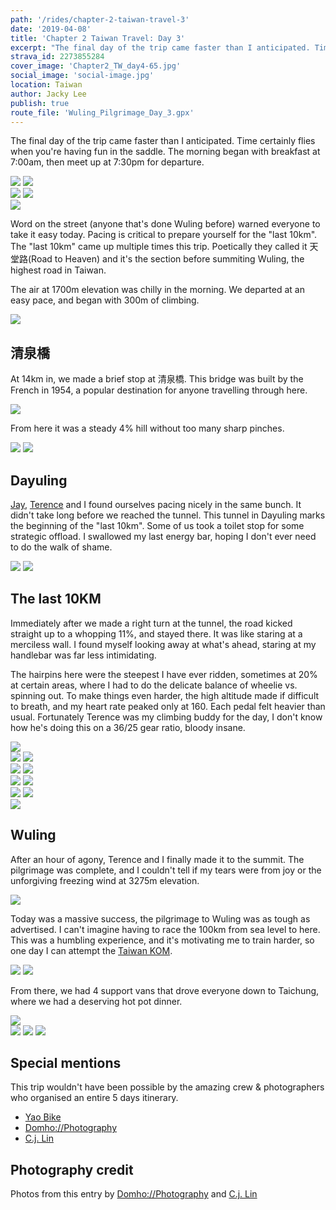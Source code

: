 ```yaml
---
path: '/rides/chapter-2-taiwan-travel-3'
date: '2019-04-08'
title: 'Chapter 2 Taiwan Travel: Day 3'
excerpt: "The final day of the trip came faster than I anticipated. Time certainly flies when you're having fun in the saddle. The morning began with breakfast at 7:00am, then meet up at 7:30pm for departure."
strava_id: 2273855284
cover_image: 'Chapter2_TW_day4-65.jpg'
social_image: 'social-image.jpg'
location: Taiwan
author: Jacky Lee
publish: true
route_file: 'Wuling_Pilgrimage_Day_3.gpx'
---
```


The final day of the trip came faster than I anticipated. Time certainly flies when you're having fun in the saddle. The morning began with breakfast at 7:00am, then meet up at 7:30pm for departure.

<div class='c-photo-cluster'>
<div class='flex'>
<image-zoom><img src='Chapter2_TW_day4-1.jpg'/></image-zoom>
<image-zoom><img src='Chapter2_TW_day4-4.jpg'/></image-zoom>
</div>
<div class='flex'>
<image-zoom><img src='Chapter2_TW_day4-3.jpg'/></image-zoom>
<image-zoom><img src='01.jpg'/></image-zoom>
</div>
<image-zoom><img src='Chapter2_TW_day4-9.jpg'/></image-zoom>
</div>

Word on the street (anyone that's done Wuling before) warned everyone to take it easy today. Pacing is critical to prepare yourself for the "last 10km". The "last 10km" came up multiple times this trip. Poetically they called it 天堂路(Road to Heaven) and it's the section before summiting Wuling, the highest road in Taiwan.

The air at 1700m elevation was chilly in the morning. We departed at an easy pace, and began with 300m of climbing.

<div class='c-photo-cluster'>
<image-zoom caption="Everyone played it safe, saving enough energy for the last 10km"><img src='Chapter2_TW_day4-10.jpg'/></image-zoom>
</div>

## 清泉橋

At 14km in, we made a brief stop at <marker-link lat='24.297262' lng='121.280214' label='A' zoom='13'>清泉橋</marker-link>. This bridge was built by the French in 1954, a popular destination for anyone travelling through here.

<div class='c-photo-cluster'>
<image-zoom caption="清泉橋"><img src='Chapter2_TW_day4-12.jpg'/></image-zoom>
</div>

From here it was a steady 4% hill without too many sharp pinches.

<div class='c-photo-cluster'>
<div class='flex'>
<image-zoom><img src='Chapter2_TW_day4-21.jpg'/></image-zoom>
<image-zoom><img src='Chapter2_TW_day4-26.jpg'/></image-zoom>
</div>
</div>

## Dayuling

[Jay](https://www.instagram.com/ecboyy/), [Terence](https://www.instagram.com/terence.yeh/) and I found ourselves pacing nicely in the same bunch. It didn't take long before we reached the tunnel. This tunnel in <marker-link lat='24.180848' lng='121.309831' label='B' zoom='13'>Dayuling</marker-link> marks the beginning of the "last 10km". Some of us took a toilet stop for some strategic offload. I swallowed my last energy bar, hoping I don't ever need to do the walk of shame.

<div class='c-photo-cluster'>
<image-zoom caption="This tunnel marks the beginning of the 'last 10km'"><img src='Chapter2_TW_day4-43.jpg'/></image-zoom>
<image-zoom><img src='Chapter2_TW_day4-56.jpg'/></image-zoom>
</div>

## The last 10KM

Immediately after we made a right turn at the tunnel, the road kicked straight up to a whopping 11%, and stayed there. It was like staring at a merciless wall. I found myself looking away at what's ahead, staring at my handlebar was far less intimidating.

The hairpins here were the steepest I have ever ridden, sometimes at 20% at certain areas, where I had to do the delicate balance of wheelie vs. spinning out. To make things even harder, the high altitude made if difficult to breath, and my heart rate peaked only at 160. Each pedal felt heavier than usual. Fortunately Terence was my climbing buddy for the day, I don't know how he's doing this on a 36/25 gear ratio, bloody insane.

<div class='c-photo-cluster'>
<image-zoom caption="Terence, my climbing buddy."><img src='Chapter2_TW_day4-57.jpg'/></image-zoom>
<div class='flex'>
<image-zoom><img src='Chapter2_TW_day4-58.jpg'/></image-zoom>
<image-zoom><img src='04.jpg'/></image-zoom>
</div>
<div class='flex'>
<image-zoom><img src='Chapter2_TW_day4-65.jpg'/></image-zoom>
<image-zoom><img src='05.jpg'/></image-zoom>
</div>
<div class='flex'>
<image-zoom><img src='Chapter2_TW_day4-85.jpg'/></image-zoom>
<image-zoom><img src='Chapter2_TW_day4-79.jpg'/></image-zoom>
</div>
<div class='flex'>
<image-zoom><img src='Chapter2_TW_day4-77.jpg'/></image-zoom>
<image-zoom><img src='Chapter2_TW_day4-63.jpg'/></image-zoom>
</div>
<image-zoom><img src='06.jpg'/></image-zoom>
</div>

## Wuling

After an hour of agony, Terence and I finally made it to the summit. The pilgrimage was complete, and I couldn't tell if my tears were from joy or the unforgiving freezing wind at 3275m elevation.

<div class='c-photo-cluster'>
<image-zoom caption="Taking a photo with this signage is a must if you make it up here."><img src='02.jpg'/></image-zoom>
</div>

Today was a massive success, the pilgrimage to <marker-link lat='24.137157' lng='121.275718' label='C' zoom='12'>Wuling</marker-link> was as tough as advertised. I can't imagine having to race the 100km from sea level to here. This was a humbling experience, and it's motivating me to train harder, so one day I can attempt the [Taiwan KOM](https://www.youtube.com/watch?v=Sxfd2xzlM6k).

<div class='c-photo-cluster'>
<image-zoom><img src='03.jpg'/></image-zoom>
<image-zoom caption="Everybody was stoked to have completed the challenge, but a huge 'fuck you' to the organiser Yao for organising such a torturous route!"><img src='Chapter2_TW_day4-92.jpg'/></image-zoom>
</div>

From there, we had 4 support vans that drove everyone down to Taichung, where we had a deserving hot pot dinner.

<div class='c-photo-cluster'>
<image-zoom caption="All of our bikes went on the support vans. The ride down to Taichung took 2 hours."><img src='Chapter2_TW_day4-88.jpg'/></image-zoom>
<div class='flex'>
<image-zoom caption="Team Thailand"><img src='Chapter2_TW_day4-93.jpg'/></image-zoom>
<image-zoom caption="Team Korea"><img src='Chapter2_TW_day4-94.jpg'/></image-zoom>
<image-zoom caption="A massive kudos to our photographers Dominic and C.j for the trip. They made us look good!"><img src='Chapter2_TW_day4-95.jpg'/></image-zoom>
</div>
</div>

## Special mentions

This trip wouldn't have been possible by the amazing crew & photographers who organised an entire 5 days itinerary.

- [Yao Bike](https://www.facebook.com/yaobike/)
- [Domho://Photography](https://www.facebook.com/domhosports)
- [C.j. Lin](https://www.facebook.com/chunju.lin.315)

## Photography credit

Photos from this entry by [Domho://Photography](https://www.facebook.com/domhosports) and [C.j. Lin](https://www.facebook.com/chunju.lin.315)
